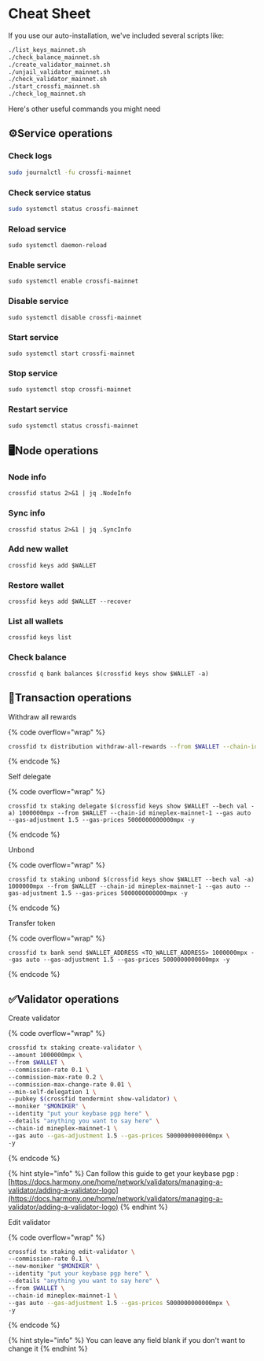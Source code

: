 # Cheat Sheet

If you use our auto-installation, we've included several scripts like:

```sh
./list_keys_mainnet.sh
./check_balance_mainnet.sh
./create_validator_mainnet.sh
./unjail_validator_mainnet.sh
./check_validator_mainnet.sh
./start_crossfi_mainnet.sh
./check_log_mainnet.sh
```

Here's other useful commands you might need

## ⚙️Service operations <a href="#service-operations" id="service-operations"></a>

### Check logs

```sh
sudo journalctl -fu crossfi-mainnet
```

### Check service status

```sh
sudo systemctl status crossfi-mainnet
```

### Reload service

```
sudo systemctl daemon-reload
```

### Enable service

```
sudo systemctl enable crossfi-mainnet
```

### Disable service

```
sudo systemctl disable crossfi-mainnet
```

### Start service

```
sudo systemctl start crossfi-mainnet
```

### Stop service

```
sudo systemctl stop crossfi-mainnet
```

### Restart service

```
sudo systemctl status crossfi-mainnet
```

## 🖥️Node operations

### Node info

```
crossfid status 2>&1 | jq .NodeInfo
```

### Sync info

```
crossfid status 2>&1 | jq .SyncInfo
```

### Add new wallet

```
crossfid keys add $WALLET
```

### Restore wallet

```
crossfid keys add $WALLET --recover
```

### List all wallets

```
crossfid keys list
```

### Check balance

```
crossfid q bank balances $(crossfid keys show $WALLET -a)
```

## 💱Transaction operations

Withdraw all rewards

{% code overflow="wrap" %}
```sh
crossfid tx distribution withdraw-all-rewards --from $WALLET --chain-id mineplex-mainnet-1 --gas auto --gas-adjustment 1.5 --gas-prices 5000000000000mpx
```
{% endcode %}

Self delegate

{% code overflow="wrap" %}
```
crossfid tx staking delegate $(crossfid keys show $WALLET --bech val -a) 1000000mpx --from $WALLET --chain-id mineplex-mainnet-1 --gas auto --gas-adjustment 1.5 --gas-prices 5000000000000mpx -y
```
{% endcode %}

Unbond

{% code overflow="wrap" %}
```
crossfid tx staking unbond $(crossfid keys show $WALLET --bech val -a) 1000000mpx --from $WALLET --chain-id mineplex-mainnet-1 --gas auto --gas-adjustment 1.5 --gas-prices 5000000000000mpx -y
```
{% endcode %}

Transfer token

{% code overflow="wrap" %}
```
crossfid tx bank send $WALLET_ADDRESS <TO_WALLET_ADDRESS> 1000000mpx --gas auto --gas-adjustment 1.5 --gas-prices 5000000000000mpx -y
```
{% endcode %}

## ✅Validator operations

Create validator

{% code overflow="wrap" %}
```sh
crossfid tx staking create-validator \
--amount 1000000mpx \
--from $WALLET \
--commission-rate 0.1 \
--commission-max-rate 0.2 \
--commission-max-change-rate 0.01 \
--min-self-delegation 1 \
--pubkey $(crossfid tendermint show-validator) \
--moniker "$MONIKER" \
--identity "put your keybase pgp here" \
--details "anything you want to say here" \
--chain-id mineplex-mainnet-1 \
--gas auto --gas-adjustment 1.5 --gas-prices 5000000000000mpx \
-y
```
{% endcode %}

{% hint style="info" %}
Can follow this guide to get your keybase pgp : [https://docs.harmony.one/home/network/validators/managing-a-validator/adding-a-validator-logo](https://docs.harmony.one/home/network/validators/managing-a-validator/adding-a-validator-logo)
{% endhint %}

Edit validator

{% code overflow="wrap" %}
```sh
crossfid tx staking edit-validator \
--commission-rate 0.1 \
--new-moniker "$MONIKER" \
--identity "put your keybase pgp here" \
--details "anything you want to say here" \
--from $WALLET \
--chain-id mineplex-mainnet-1 \
--gas auto --gas-adjustment 1.5 --gas-prices 5000000000000mpx \
-y
```
{% endcode %}

{% hint style="info" %}
You can leave any field blank if you don't want to change it
{% endhint %}
